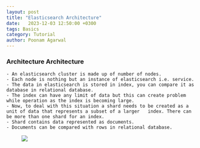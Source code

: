 ```yaml
---
layout: post
title: "Elasticsearch Architecture"
date: 	2023-12-03 12:50:00 +0300
tags: Basics 
category: Tutorial
author: Poonam Agarwal
---
```

### Architecture Architecture

	- An elasticsearch cluster is made up of number of nodes.
	- Each node is nothing but an instance of elasticsearch i.e. service.
	- The data in elasticsearch is stored in index, you can compare it as database in relational database.
	- The index can have any limit of data but this can create problem while operation as the index is becoming large.
	- Now, to deal with this situation a shard needs to be created as a unit of data that represents a subset of a larger 	index. There can be more than one shard for an index.
	- Shard contains data represented as documents. 
	- Documents can be compared with rows in relational database.

<div>
<figure>
<img src="{{ site.github.url }}/media/img/elasticsearch-architecture.png" />
</figure>

</div>


